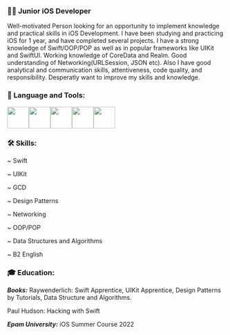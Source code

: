 ### 👨‍💻 Junior iOS Developer

Well-motivated Person looking for an opportunity to implement knowledge and practical skills in iOS Development. I have been studying and practicing iOS for 1 year, and have completed several projects. I have a strong knowledge of Swift/OOP/POP as well as in popular frameworks like UIKit and SwiftUI. Working knowledge of CoreData and Realm. Good understanding of Networking(URLSession, JSON etc). Also I have good analytical and communication skills, attentiveness, code quality, and responsibility. Desperatly want to improve my skills and knowledge. 


###  Language and Tools: 

<img height=50 
src="https://cdn.jsdelivr.net/gh/devicons/devicon/icons/swift/swift-original.svg"/><img height=50 src="https://cdn.jsdelivr.net/gh/devicons/devicon/icons/gitlab/gitlab-original-wordmark.svg"/><img height=50 
src="https://cdn.jsdelivr.net/gh/devicons/devicon/icons/git/git-plain.svg"/><img height=50 src="https://cdn.jsdelivr.net/gh/devicons/devicon/icons/github/github-original.svg"/><img height=50 src="https://cdn.jsdelivr.net/gh/devicons/devicon/icons/canva/canva-original.svg"/>



### 🛠️ Skills:

~ Swift

~ UIKit

~ GCD

~ Design Patterns

~ Networking

~ OOP/POP

~ Data Structures and Algorithms

~ B2 English

### 🎓 Education:
***Books:***
Raywenderlich: Swift Apprentice, UIKit Apprentice, Design Patterns by Tutorials, Data Structure and Algorithms.

Paul Hudson: Hacking with Swift

***Epam University:*** iOS Summer Course 2022
